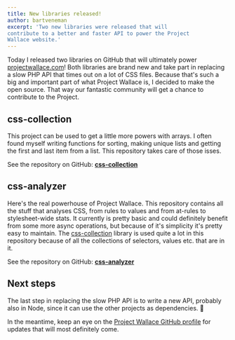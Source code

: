 ```yaml
---
title: New libraries released!
author: bartveneman
excerpt: 'Two new libraries were released that will
contribute to a better and faster API to power the Project
Wallace website.'
---
```


Today I released two libraries on GitHub that will ultimately power [projectwallace.com](https://www.projectwallace.com)! Both libraries are brand new and take part in replacing a slow PHP API that times out on a lot of CSS files. Because that's such a big and important part of what Project Wallace is, I decided to make the open source. That way our fantastic community will get a chance to contribute to the Project.

## css-collection

This project can be used to get a little more powers with arrays. I often found myself writing functions for sorting, making unique lists and getting the first and last item from a list. This repository takes care of those isses.

See the repository on GitHub: **[css-collection](https://github.com/projectwallace/css-collection)**

## css-analyzer

Here's the real powerhouse of Project Wallace. This repository contains all the stuff that analyses CSS, from rules to values and from at-rules to stylesheet-wide stats. It currently is pretty basic and could definitely benefit from some more async operations, but because of it's simplicity it's pretty easy to maintain. The [css-collection](https://github.com/projectwallace/css-collection) library is used quite a lot in this repository because of all the collections of selectors, values etc. that are in it.

See the repository on GitHub: **[css-analyzer](https://github.com/projectwallace/css-analyzer)**

## Next steps

The last step in replacing the slow PHP API is to write a new API, probably also in Node, since it can use the other projects as dependencies. 💖

In the meantime, keep an eye
on the [Project Wallace GitHub profile](https://github.com/projectwallace) for updates that
will most definitely come.

